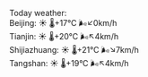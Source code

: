 Today weather:  
Beijing: ☀️ 🌡️+17°C 🌬️↙0km/h  
Tianjin: ☀️ 🌡️+20°C 🌬️↖4km/h  
Shijiazhuang: ☀️ 🌡️+21°C 🌬️↘7km/h  
Tangshan: ☀️ 🌡️+19°C 🌬️↖4km/h  
